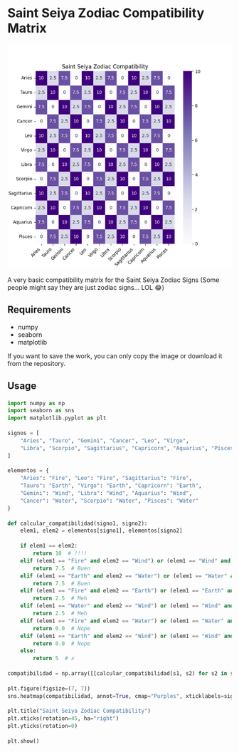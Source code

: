 # Saint Seiya Zodiac Compatibility Matrix

![Project image](/project.png)

A very basic compatibility matrix for the Saint Seiya Zodiac Signs (Some people might say they are just zodiac signs... LOL 😂)

## Requirements

- numpy
- seaborn
- matplotlib

If you want to save the work, you can only copy the image or download it from the repository.

## Usage

```python
import numpy as np
import seaborn as sns
import matplotlib.pyplot as plt

signos = [
    "Aries", "Tauro", "Gemini", "Cancer", "Leo", "Virgo",
    "Libra", "Scorpio", "Sagittarius", "Capricorn", "Aquarius", "Pisces"
]

elementos = {
    "Aries": "Fire", "Leo": "Fire", "Sagittarius": "Fire",
    "Tauro": "Earth", "Virgo": "Earth", "Capricorn": "Earth",
    "Gemini": "Wind", "Libra": "Wind", "Aquarius": "Wind",
    "Cancer": "Water", "Scorpio": "Water", "Pisces": "Water"
}

def calcular_compatibilidad(signo1, signo2):
    elem1, elem2 = elementos[signo1], elementos[signo2]

    if elem1 == elem2:
        return 10  # !!!!
    elif (elem1 == "Fire" and elem2 == "Wind") or (elem1 == "Wind" and elem2 == "Fire"):
        return 7.5  # Buen 
    elif (elem1 == "Earth" and elem2 == "Water") or (elem1 == "Water" and elem2 == "Earth"):
        return 7.5  # Buen 
    elif (elem1 == "Fire" and elem2 == "Earth") or (elem1 == "Earth" and elem2 == "Fire"):
        return 2.5  # Meh
    elif (elem1 == "Water" and elem2 == "Wind") or (elem1 == "Wind" and elem2 == "Water"):
        return 2.5  # Meh
    elif (elem1 == "Fire" and elem2 == "Water") or (elem1 == "Water" and elem2 == "Fire"):
        return 0.0  # Nope
    elif (elem1 == "Earth" and elem2 == "Wind") or (elem1 == "Wind" and elem2 == "Earth"):
        return 0.0  # Nope
    else:
        return 5  # x

compatibilidad = np.array([[calcular_compatibilidad(s1, s2) for s2 in signos] for s1 in signos])

plt.figure(figsize=(7, 7))
sns.heatmap(compatibilidad, annot=True, cmap="Purples", xticklabels=signos, yticklabels=signos)

plt.title("Saint Seiya Zodiac Compatibility")
plt.xticks(rotation=45, ha="right")
plt.yticks(rotation=0)

plt.show()